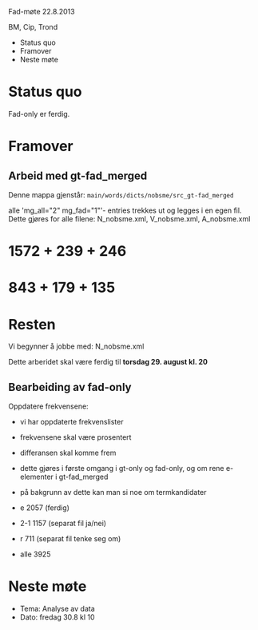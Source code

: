 Fad-møte 22.8.2013

BM, Cip, Trond

- Status quo
- Framover
- Neste møte

# Status quo

Fad-only er ferdig.

# Framover

## Arbeid med gt-fad_merged

Denne mappa gjenstår: `main/words/dicts/nobsme/src_gt-fad_merged`

alle 'mg_all="2" mg_fad="1"'- entries trekkes ut og legges i en egen fil. Dette gjøres for alle filene: N_nobsme.xml, V_nobsme.xml, A_nobsme.xml

# <e> 1572 + 239 + 246

# <e mg_all="2" mg_fad="1"> 843 + 179 + 135

# Resten

Vi begynner å jobbe med: N_nobsme.xml

Dette arberidet skal være ferdig til **torsdag 29. august kl. 20**

## Bearbeiding av fad-only

Oppdatere frekvensene:

- vi har oppdaterte frekvenslister
- frekvensene skal være prosentert
- differansen skal komme frem
- dette gjøres i første omgang i gt-only og fad-only, og om rene e-elementer i gt-fad_merged
- på bakgrunn av dette kan man si noe om termkandidater

- e 2057 (ferdig)
- 2-1 1157 (separat fil ja/nei)
- r 711 (separat fil tenke seg om)
- alle 3925

# Neste møte

- Tema: Analyse av data
- Dato: fredag 30.8 kl 10
